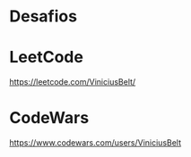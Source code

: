 # Desafios

# LeetCode
https://leetcode.com/ViniciusBelt/

# CodeWars
https://www.codewars.com/users/ViniciusBelt